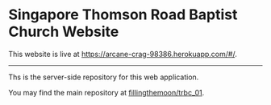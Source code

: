 # Singapore Thomson Road Baptist Church Website

This website is live at https://arcane-crag-98386.herokuapp.com/#/.

---

Ths is the server-side repository for this web application.

You may find the main repository at [fillingthemoon/trbc_01](https://github.com/fillingthemoon/trbc_01).